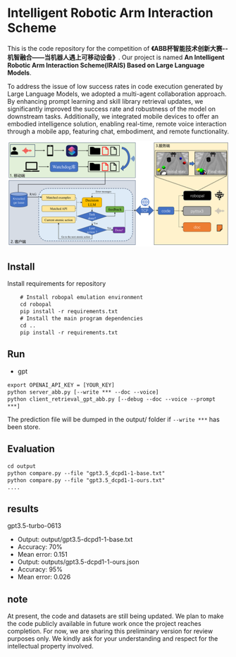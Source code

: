 # Intelligent Robotic Arm Interaction Scheme
This is the code repository for the competition of **《ABB杯智能技术创新大赛--机智融合——当机器人遇上可移动设备》**. Our project is named **An Intelligent Robotic Arm Interaction Scheme(IRAIS) Based on Large Language Models**.  

To address the issue of low success rates in code execution generated by Large Language Models, we adopted a multi-agent collaboration approach. By enhancing prompt learning and skill library retrieval updates, we significantly improved the success rate and robustness of the model on downstream tasks. Additionally, we integrated mobile devices to offer an embodied intelligence solution, enabling real-time, remote voice interaction through a mobile app, featuring chat, embodiment, and remote functionality.

![Framework of the IRAIS](https://github.com/Ghbbbbb/IRAIS/blob/main/assets/ABB.png)


## Install
Install requirements for repository 
```
    # Install robopal emulation environment
    cd robopal
    pip install -r requirements.txt
    # Install the main program dependencies
    cd ..
    pip install -r requirements.txt
```


## Run

- gpt
```
export OPENAI_API_KEY = [YOUR_KEY]
python server_abb.py [--write *** --doc --voice]
python client_retrieval_gpt_abb.py [--debug --doc --voice --prompt ***]
```

The prediction file will be dumped in the output/ folder if `--write ***` has been store.

## Evaluation

```
cd output
python compare.py --file "gpt3.5_dcpd1-1-base.txt"
python compare.py --file "gpt3.5_dcpd1-1-ours.txt"
....
```

## results
gpt3.5-turbo-0613
- Output: output/gpt3.5-dcpd1-1-base.txt
- Accuracy: 70%
- Mean error: 0.151  
- Output: outputs/gpt3.5-dcpd1-1-ours.json
- Accuracy: 95%
- Mean error: 0.026


## note
At present, the code and datasets are still being updated. We plan to make the code publicly available in future work once the project reaches completion. For now, we are sharing this preliminary version for review purposes only. We kindly ask for your understanding and respect for the intellectual property involved.

